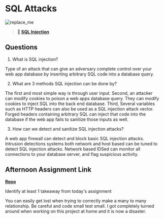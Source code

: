 # SQL Attacks

![replace_me](https://codeworks.blob.core.windows.net/public/assets/img/illustrations/placeholder.svg)

> **📖 [SQL Injection](https://codeworksacademy.com/fs-student-guide/resources/wk11/03-SQL-Injection)**

## Questions

1. What is SQL injection?

Type of an attack that can give an adversary complete control over your web app database by inserting arbitrary SQL code into a database query. 

2. What are 3 methods SQL injection can be done by?

The first and most simple way is through user input. Second, an attacker can modify cookies to poison a web apps database query. They can modify cookies to inject SQL into the back end database. Third, Several variables such as HTTP headers can also be used as a SQL injection attack vector. Forged headers containing arbitrary SQL can inject that code into the database if the web app fails to sanitize those inputs as well. 

3. How can we detect and sanitize SQL injection attacks?

A web app firewall can detect and block basic SQL injection attacks. Intrusion detections systems both network and host based can be tuned to detect SQL injection attacks. Network based IDSed can monitor all connections to your database server, and flag suspicious activity.

## Afternoon Assignment Link

**[Repo](https://github.com/JeffreyWatson/Friendzone)**

Identify at least 1 takeaway from today's assignment

You can easily get lost when trying to correctly make a many to many relationship. Be careful and code small test small. I got completely turned around when working on this project at home and it is now a disaster. 

